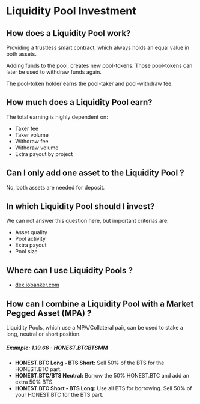 # Liquidity Pool Investment

## How does a Liquidity Pool work?

Providing a trustless smart contract, which always holds an equal value in both assets. 

Adding funds to the pool, creates new pool-tokens. Those pool-tokens can later be used to withdraw funds again. 

The pool-token holder earns the pool-taker and pool-withdraw fee.

## How much does a Liquidity Pool earn?

The total earning is highly dependent on:
- Taker fee 
- Taker volume
- Withdraw fee
- Withdraw volume
- Extra payout by project

## Can I only add one asset to the Liquidity Pool ?

No, both assets are needed for deposit. 

## In which Liquidity Pool should I invest?

We can not answer this question here, but important criterias are:
- Asset quality
- Pool activity
- Extra payout
- Pool size

## Where can I use Liquidity Pools ?
- [dex.iobanker.com](https://dex.iobanker.com/poolmart/liquidity-pools)

##  How can I combine a Liquidity Pool with a Market Pegged Asset (MPA) ?

Liquidity Pools, which use a MPA/Collateral pair, can be used to stake a long, neutral or short position.

##### Example: 1.19.66 - HONEST.BTCBTSMM
- **HONEST.BTC Long - BTS Short:** Sell 50% of the BTS for the HONEST.BTC part.
- **HONEST.BTC\/BTS Neutral:** Borrow the 50% HONEST.BTC and add an extra 50% BTS.
- **HONEST.BTC Short - BTS Long:** Use all BTS for borrowing. Sell 50% of your HONEST.BTC for the BTS part.
